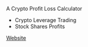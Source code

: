 A Crypto Profit Loss Calculator
- Crypto Leverage Trading 
- Stock Shares Profits


[Website](https://nsay.github.io/crypto-stocks-calculator/)
